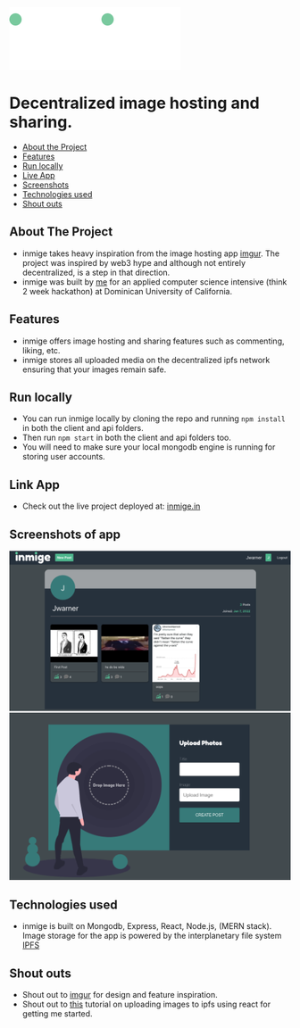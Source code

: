 ![inmige](./client/src/images/logo.png)
# Decentralized image hosting and sharing.

* [About the Project](#IntroductionProjectPurposeWhyshouldusercare)
* [Features](#Features)
* [Run locally](#Howtoinstallconfiglaunch)
* [Live App](#Linktoapplicationdemo)
* [Screenshots](#Screenshotsofapp)
* [Technologies used](#Technologiesused)
* [Shout outs](#ResourcesShoutsoutsCredit)


##  <a name='IntroductionProjectPurposeWhyshouldusercare'></a>About The Project
- inmige takes heavy inspiration from the image hosting app [imgur](https://www.imgur.com). The project was inspired by web3 hype and although not entirely decentralized, is a step in that direction.
- inmige was built by [me](https://www.jonathanewarner.com) for an applied computer science intensive (think 2 week hackathon) at Dominican University of California. 

##  <a name='Features'></a>Features
- inmige offers image hosting and sharing features such as commenting, liking, etc.
- inmige stores all uploaded media on the decentralized ipfs network ensuring that your images remain safe.

##  <a name='Howtoinstallconfiglaunch'></a>Run locally
- You can run inmige locally by cloning the repo and running `npm install` in both the client and api folders.
- Then run `npm start` in both the client and api folders too.
- You will need to make sure your local mongodb engine is running for storing user accounts.

##  <a name='Linktoapplicationdemo'></a>Link App
- Check out the live project deployed at: [inmige.in](https://inmige.in)

##  <a name='Screenshotsofapp'></a>Screenshots of app
![upload page](./client/src/images/app-profile-screenshot.png)
![upload page](./client/src/images/app-upload-screenshot.png)

##  <a name='Technologiesused'></a>Technologies used
- inmige is built on Mongodb, Express, React, Node.js, (MERN stack). Image storage for the app is powered by the interplanetary file system [IPFS](https://ipfs.io/)

##  <a name='ResourcesShoutsoutsCredit'></a>Shout outs
- Shout out to [imgur](https://www.imgur.com) for design and feature inspiration.
- Shout out to [this](https://dev.to/dabit3/uploading-files-to-ipfs-from-a-web-application-50a) tutorial on uploading images to ipfs using react for getting me started.